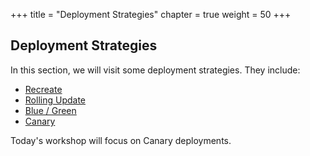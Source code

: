 +++
title = "Deployment Strategies"
chapter = true
weight = 50
+++

## Deployment Strategies

In this section, we will visit some deployment strategies. They include:

* [Recreate](/50_workshop_5_accelerating_sdlc/50_deployment_strategies/01_recreate.html)
* [Rolling Update](/50_workshop_5_accelerating_sdlc/50_deployment_strategies/02_rolling_update.html)
* [Blue / Green](/50_workshop_5_accelerating_sdlc/50_deployment_strategies/03_blue_green.html)
* [Canary](/50_workshop_5_accelerating_sdlc/50_deployment_strategies/04_canary.html)

Today's workshop will focus on Canary deployments.
